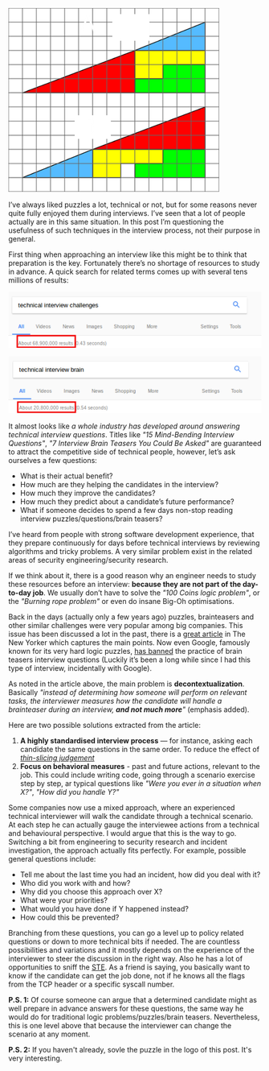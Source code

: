 ![Logo](/assets/images/bermuda-triangle.png)

I’ve always liked puzzles a lot, technical or not, but for some reasons never quite fully enjoyed them during 
interviews. I’ve seen that a lot of people actually are in this same situation. 
In this post I’m questioning the usefulness of such techniques in the interview process, 
not their purpose in general.
 
First thing when approaching an interview like this might be to think that preparation is the key. 
Fortunately there’s no shortage of resources to study in advance. 
A quick search for related terms comes up with several tens millions of results:

![Search results](/assets/images/search1.png)

![More search results](/assets/images/search2.png)

It almost looks like *a whole industry has developed around answering technical interview questions*. 
Titles like *"15 Mind-Bending Interview Questions"*, *"7 Interview Brain Teasers You Could Be Asked"* 
are guaranteed to attract the competitive side of technical people, however, let’s ask ourselves a few questions:
* What is their actual benefit? 
* How much are they helping the candidates in the interview? 
* How much they improve the candidates?
* How much they predict about a candidate’s future performance?
* What if someone decides to spend a few days non-stop reading interview puzzles/questions/brain teasers?
 
I’ve heard from people with strong software development experience, that they prepare continuously for days 
before technical interviews by reviewing algorithms and tricky problems. A very similar problem exist in the related areas of security engineering/security research. 
 
If we think about it, there is a good reason why an engineer needs to study these resources before an interview: **because they are not part of the day-to-day job**. We usually don’t have to solve the *"100 Coins logic problem"*, or the *"Burning rope problem"* or even do insane Big-Oh optimisations.
 
Back in the days (actually only a few years ago) puzzles, brainteasers and other similar challenges were very popular among big companies. This issue has been discussed a lot in the past, there is a [great article](http://www.newyorker.com/tech/elements/why-brainteasers-dont-belong-in-job-interviews) in The New Yorker which captures the main points. Now even Google, famously known for its very hard logic puzzles, [has banned](http://www.businessinsider.com/answers-to-google-interview-questions-2011-11) the practice of brain teasers interview questions (Luckily it’s been a long while since I had this type of interview, incidentally with Google).

As noted in the article above, the main problem is **decontextualization**. Basically *"instead of determining how someone will perform on relevant tasks, the interviewer measures how the candidate will handle a brainteaser during an interview, **and not much more**"* (emphasis added).  

Here are two possible solutions extracted from the article:
1. **A highly standardised interview process** — for instance, asking each candidate the same questions in the same order. To reduce the effect of [*thin-slicing judgement*](https://en.wikipedia.org/wiki/Thin-slicing)
2. **Focus on behavioral measures** - past and future actions, relevant to the job. This could include writing code, going through a scenario exercise step by step, ar typical questions like *"Were you ever in a situation when X?"*, *"How did you handle Y?"*

Some companies now use a mixed approach, where an experienced technical interviewer will walk the candidate through a technical scenario. At each step he can actually gauge the interviewee actions from a technical and behavioural perspective. I would argue that this is the way to go. Switching a bit from engineering to security research and incident investigation, the approach actually fits perfectly. For example, possible general questions include:
* Tell me about the last time you had an incident, how did you deal with it?
* Who did you work with and how?
* Why did you choose this approach over X?
* What were your priorities? 
* What would you have done if Y happened instead?  
* How could this be prevented? 

Branching from these questions, you can go a level up to policy related questions or down to more technical bits if needed. The are countless possibilities and variations and it mostly depends on the experience of the interviewer to steer the discussion in the right way. Also he has a lot of opportunities to sniff the [STE](https://techcrunch.com/2015/03/08/on-secretly-terrible-engineers/). As a friend is saying, you basically want to know if the candidate can get the job done, not if he knows all the flags from the TCP header or a specific syscall number.

**P.S. 1:** Of course someone can argue that a determined candidate might as well prepare in advance answers for these questions, the same way he would do for traditional logic problems/puzzles/brain teasers. Nevertheless, this is one level above that because the interviewer can change the scenario at any moment.

**P.S. 2:** If you haven't already, sovle the puzzle in the logo of this post. It's very interesting.


